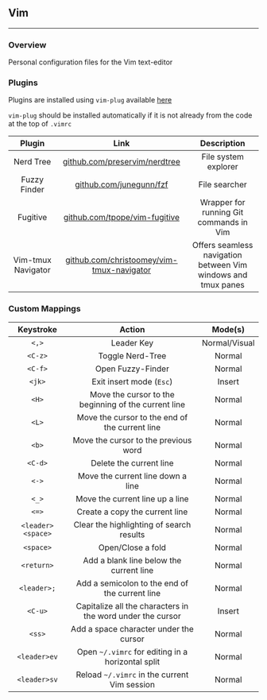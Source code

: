 ## Vim
---
### Overview
Personal configuration files for the Vim text-editor

### Plugins
Plugins are installed using `vim-plug` available [here](https://github.com/junegunn/vim-plug)

`vim-plug` should be installed automatically if it is not already from the code at the top of
`.vimrc`

| Plugin | Link | Description |
| :---: | :---: | :---: |
| Nerd Tree | [github.com/preservim/nerdtree](https://github.com/preservim/nerdtree) | File system explorer |
| Fuzzy Finder |  [github.com/junegunn/fzf](https://github.com/junegunn/fzf#as-vim-plugin) | File searcher |
| Fugitive | [github.com/tpope/vim-fugitive](https://github.com/tpope/vim-fugitive) | Wrapper for running Git commands in Vim|
| Vim-tmux Navigator | [github.com/christoomey/vim-tmux-navigator](https://github.com/christoomey/vim-tmux-navigator) | Offers seamless navigation between Vim windows and tmux panes |

### Custom Mappings
| Keystroke | Action | Mode(s) |
| :---: | :---: | :---: |
| `<,>` | Leader Key | Normal/Visual |
| `<C-z>` | Toggle Nerd-Tree | Normal |
| `<C-f>` | Open Fuzzy-Finder | Normal |
| `<jk>` | Exit insert mode (`Esc`) | Insert |
| `<H>` | Move the cursor to the beginning of the current line | Normal |
| `<L>` | Move the cursor to the end of the current line | Normal |
| `<b>` | Move the cursor to the previous word | Normal |
| `<C-d>`| Delete the current line | Normal |
| `<->` |  Move the current line down a line | Normal |
| `<_>` |  Move the current line up a line | Normal |
| `<=>` |  Create a copy the current line | Normal |
| `<leader><space>` | Clear the highlighting of search results | Normal |
| `<space>` | Open/Close a fold | Normal |
| `<return>` | Add a blank line below the current line | Normal |
| `<leader>;`| Add a semicolon to the end of the current line | Normal |
| `<C-u>`| Capitalize all the characters in the word under the cursor | Insert |
| `<ss>` | Add a space character under the cursor | Normal |
| `<leader>ev` | Open `~/.vimrc` for editing in a horizontal split | Normal |
| `<leader>sv` | Reload `~/.vimrc` in the current Vim session | Normal |

